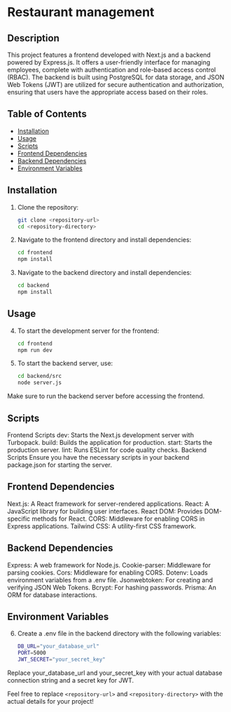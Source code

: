 # Restaurant management

## Description

This project features a frontend developed with Next.js and a backend powered by Express.js. It offers a user-friendly interface for managing employees, complete with authentication and role-based access control (RBAC). The backend is built using PostgreSQL for data storage, and JSON Web Tokens (JWT) are utilized for secure authentication and authorization, ensuring that users have the appropriate access based on their roles.

## Table of Contents

- [Installation](#installation)
- [Usage](#usage)
- [Scripts](#scripts)
- [Frontend Dependencies](#frontend-dependencies)
- [Backend Dependencies](#backend-dependencies)
- [Environment Variables](#environment-variables)

## Installation

1. Clone the repository:
   ```bash
   git clone <repository-url>
   cd <repository-directory>
2. Navigate to the frontend directory and install dependencies:
    ```bash
    cd frontend
    npm install
3. Navigate to the backend directory and install dependencies:
    ```bash
    cd backend
    npm install

## Usage
4. To start the development server for the frontend:
    ```bash
    cd frontend
    npm run dev
5. To start the backend server, use:
    ```bash
    cd backend/src
    node server.js

Make sure to run the backend server before accessing the frontend.

## Scripts
Frontend Scripts
dev: Starts the Next.js development server with Turbopack.
build: Builds the application for production.
start: Starts the production server.
lint: Runs ESLint for code quality checks.
Backend Scripts
Ensure you have the necessary scripts in your backend package.json for starting the server.

## Frontend Dependencies
Next.js: A React framework for server-rendered applications.
React: A JavaScript library for building user interfaces.
React DOM: Provides DOM-specific methods for React.
CORS: Middleware for enabling CORS in Express applications.
Tailwind CSS: A utility-first CSS framework.
## Backend Dependencies
Express: A web framework for Node.js.
Cookie-parser: Middleware for parsing cookies.
Cors: Middleware for enabling CORS.
Dotenv: Loads environment variables from a .env file.
Jsonwebtoken: For creating and verifying JSON Web Tokens.
Bcrypt: For hashing passwords.
Prisma: An ORM for database interactions.

## Environment Variables
6. Create a .env file in the backend directory with the following variables:
    ```bash
    DB_URL="your_database_url"
    PORT=5000
    JWT_SECRET="your_secret_key"
Replace your_database_url and your_secret_key with your actual database connection string and a secret key for JWT.

Feel free to replace `<repository-url>` and `<repository-directory>` with the actual details for your project!
